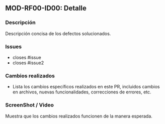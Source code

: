 ## MOD-RF00-ID00: Detalle

### Descripción

Descripción concisa de los defectos solucionados.

### Issues

- closes #issue
- closes #issue2

### Cambios realizados

- Lista los cambios específicos realizados en este PR, incluidos cambios en archivos, nuevas funcionalidades, correcciones de errores, etc.

### ScreenShot / Video

Muestra que los cambios realizados funcionen de la manera esperada.